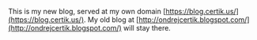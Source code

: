 <!--
.. title: New Blog
.. slug: new-blog
.. date: 2019-04-04 17:43:30 UTC
.. tags: 
.. category: 
.. link: 
.. description: 
.. type: text
-->

This is my new blog, served at my own domain
[https://blog.certik.us/](https://blog.certik.us/).
My old blog at
[http://ondrejcertik.blogspot.com/](http://ondrejcertik.blogspot.com/) will stay there.

